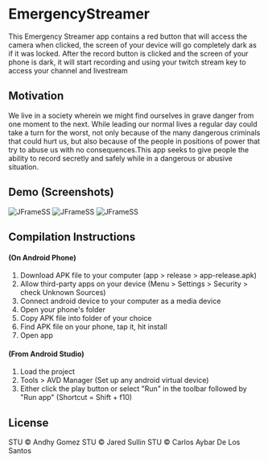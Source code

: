 # EmergencyStreamer
This Emergency Streamer app contains a red button that will access the camera when clicked, the screen of your device will go completely dark as if it was locked. After the record button is clicked and the screen of your phone is dark, it will start recording and using your twitch stream key to access your channel and livestream
 
## Motivation
We live in a society wherein we might find ourselves in grave danger from one moment to the next. While leading our normal lives a regular day could take a turn for the worst, not only because of the many dangerous criminals that could hurt us, but also because of the people in positions of power that try to abuse us with no consequences.This app seeks to give people the ability to record secretly and safely while in a dangerous or abusive situation. 

## Demo (Screenshots)
![JFrameSS](https://user-images.githubusercontent.com/47075449/94377496-408c0000-00f0-11eb-8af0-965d69196680.PNG)
![JFrameSS](https://user-images.githubusercontent.com/47075449/94377499-42ee5a00-00f0-11eb-97dd-c92b2542500d.PNG)
![JFrameSS](https://user-images.githubusercontent.com/47075449/94377500-441f8700-00f0-11eb-88d3-a4c9d107de20.PNG)

## Compilation Instructions

#### **(On Android Phone)**
1. Download APK file to your computer (app > release > app-release.apk)
2. Allow third-party apps on your device (Menu > Settings > Security > check Unknown Sources)
3. Connect android device to your computer as a media device
4. Open your phone's folder
5. Copy APK file into folder of your choice
6. Find APK file on your phone, tap it, hit install
7. Open app

#### **(From Android Studio)**
1. Load the project
2. Tools > AVD Manager (Set up any android virtual device)
3. Either click the play button or select "Run" in the toolbar followed by "Run app" (Shortcut = Shift + f10)

## License
STU © Andhy Gomez
STU © Jared Sullin
STU © Carlos Aybar De Los Santos
